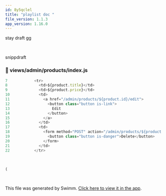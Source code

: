```yaml
---
id: 8y5qclel
title: "playlist doc "
file_version: 1.1.3
app_version: 1.16.0
---
```


stay draft gg

<br/>

snippdraft
<!-- NOTE-swimm-snippet: the lines below link your snippet to Swimm -->
### 📄 views/admin/products/index.js
```javascript
7            <tr>
8              <td>${product.title}</td>
9              <td>${product.price}</td>
10             <td>
11               <a href="/admin/products/${product.id}/edit">
12                 <button class="button is-link">
13                   Edit
14                 </button>
15               </a>
16             </td>
17             <td>
18               <form method="POST" action="/admin/products/${product.id}/delete">
19                 <button class="button is-danger">Delete</button>
20               </form>
21             </td>
22           </tr>
```

<br/>

`(`<swm-token data-swm-token=":views/admin/products/index.js:1:7:7:`const layout = require(&#39;../layout&#39;);`"/>

<br/>

This file was generated by Swimm. [Click here to view it in the app](https://swimm-web-app.web.app/repos/Z2l0aHViJTNBJTNBZWNvbW0lM0ElM0Ftb3NoaWtzd2ltbQ==/docs/8y5qclel).

